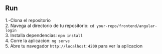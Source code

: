 ## Run

1.-Clona el repositorio<br>
2. Navega al directorio de tu repositorio: `cd your-repo/frontend/angular-login`<br>
3. Installa dependencias: `npm install`<br>
4. Corre la aplicacion: `ng serve`<br>
5. Abre tu navegador `http://localhost:4200` para ver la aplicacion<br>
